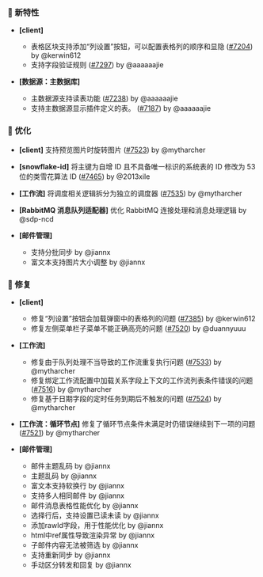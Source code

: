 ### 🎉 新特性

- **[client]**

  - 表格区块支持添加“列设置”按钮，可以配置表格列的顺序和显隐 ([#7204](https://github.com/nocobase/nocobase/pull/7204)) by @kerwin612
  - 支持字段验证规则 ([#7297](https://github.com/nocobase/nocobase/pull/7297)) by @aaaaaajie
- **[数据源：主数据库]**

  - 主数据源支持读表功能 ([#7238](https://github.com/nocobase/nocobase/pull/7238)) by @aaaaaajie
  - 支持主数据源显示插件定义的表。 ([#7187](https://github.com/nocobase/nocobase/pull/7187)) by @aaaaaajie

### 🚀 优化

- **[client]** 支持预览图片时旋转图片 ([#7523](https://github.com/nocobase/nocobase/pull/7523)) by @mytharcher
- **[snowflake-id]** 将主键为自增 ID 且不具备唯一标识的系统表的 ID 修改为 53 位的类雪花算法 ID ([#7465](https://github.com/nocobase/nocobase/pull/7465)) by @2013xile
- **[工作流]** 将调度相关逻辑拆分为独立的调度器 ([#7535](https://github.com/nocobase/nocobase/pull/7535)) by @mytharcher
- **[RabbitMQ 消息队列适配器]** 优化 RabbitMQ 连接处理和消息处理逻辑 by @sdp-ncd
- **[邮件管理]**

  - 支持分批同步 by @jiannx
  - 富文本支持图片大小调整 by @jiannx

### 🐛 修复

- **[client]**

  - 修复“列设置”按钮会加载弹窗中的表格列的问题 ([#7385](https://github.com/nocobase/nocobase/pull/7385)) by @kerwin612
  - 修复左侧菜单栏子菜单不能正确高亮的问题 ([#7520](https://github.com/nocobase/nocobase/pull/7520)) by @duannyuuu
- **[工作流]**

  - 修复由于队列处理不当导致的工作流重复执行问题 ([#7533](https://github.com/nocobase/nocobase/pull/7533)) by @mytharcher
  - 修复绑定工作流配置中加载关系字段上下文的工作流列表条件错误的问题 ([#7516](https://github.com/nocobase/nocobase/pull/7516)) by @mytharcher
  - 修复基于日期字段的定时任务到期后不触发的问题 ([#7524](https://github.com/nocobase/nocobase/pull/7524)) by @mytharcher
- **[工作流：循环节点]** 修复了循环节点条件未满足时仍错误继续到下一项的问题 ([#7521](https://github.com/nocobase/nocobase/pull/7521)) by @mytharcher
- **[邮件管理]**

  - 邮件主题乱码 by @jiannx
  - 主题乱码 by @jiannx
  - 富文本支持软换行 by @jiannx
  - 支持多人相同邮件 by @jiannx
  - 邮件消息表格性能优化 by @jiannx
  - 选择行后，支持设置已读未读 by @jiannx
  - 添加rawId字段，用于性能优化 by @jiannx
  - html中ref属性导致渲染异常 by @jiannx
  - 子邮件内容无法被筛选 by @jiannx
  - 支持重新同步 by @jiannx
  - 手动区分转发和回复 by @jiannx
